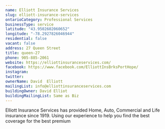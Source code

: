```yaml
---
name: Elliott Insurance Services 
slug: elliott-insurance-services
ontarioCategory: Professional Services
businessType: service
latitude: "43.9502602060652"
longitude: "-78.2927826046944"
residential: false
vacant: false
address: 27 Queen Street
title: queen-27
phone: 905-885-2061
website: https://elliottinsuranceservices.com/
facebook: https://www.facebook.com/ElliottInsBrksPortHope/
instagram: 
twitter: 
ownerName: David  Elliott
mailingList: info@elliottinsuranceservices.com
buildingOwner: David Elliot
buildingMailingList: Same as Biz
---
```


Elliott Insurance Services has provided Home, Auto, Commercial and Life insurance since 1919. Using our experience to
help you find the best coverage for the best premium
